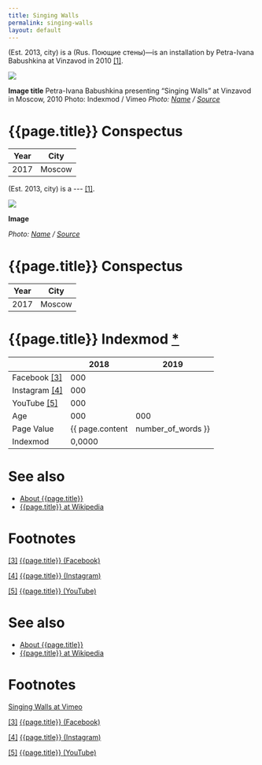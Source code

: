 ```yaml
---
title: Singing Walls
permalink: singing-walls
layout: default
---
```


(Est. 2013, city) is a (Rus. Поющие стены)—is an installation by Petra-Ivana Babushkina at Vinzavod in 2010 <span id="a1">[\[1\]](#f1)</span>.

![](/encyclopedia/images/walls.jpg)

**Image title**
Petra-Ivana Babushkina presenting “Singing Walls” at Vinzavod in Moscow, 2010
Photo: Indexmod / Vimeo
*Photo: [Name](index) / [Source](index)*

# {{page.title}} Conspectus

|Year|City|
|-|-|
|2017|Moscow|

(Est. 2013, city) is a --- <span id="a1">[\[1\]](#f1)</span>.

![](/encyclopedia/images/{{page.permalink}}.jpg)

**Image**

*Photo: [Name](index) / [Source](index)*

# {{page.title}} Conspectus

|Year|City|
|-|-|
|2017|Moscow|

# {{page.title}} Indexmod [*](indexmod)

||2018|2019|
|-|-|-|
|Facebook <span id="a3">[\[3\]](#f3)</span>|000||
|Instagram <span id="a4">[\[4\]](#f4)</span>|000||
|YouTube <span id="a5">[\[5\]](#f5)</span>|000||
|Age|000|000|
|Page Value|{{ page.content | number_of_words }}||
|Indexmod|0,0000||

# See also

+ [About {{page.title}}](index)
+ [{{page.title}} at Wikipedia](index)

# Footnotes

[[3]](#a3) <span id="f3"></span> [{{page.title}} (Facebook)](index)

[[4]](#a4) <span id="f4"></span> [{{page.title}} (Instagram)](index)

[[5]](#a5) <span id="f5"></span> [{{page.title}} (YouTube)](index)



# See also

+ [About {{page.title}}](index)
+ [{{page.title}} at Wikipedia](index)

# Footnotes

[Singing Walls at Vimeo](https://vimeo.com/9460179)

[[3]](#a3) <span id="f3"></span> [{{page.title}} (Facebook)](index)

[[4]](#a4) <span id="f4"></span> [{{page.title}} (Instagram)](index)

[[5]](#a5) <span id="f5"></span> [{{page.title}} (YouTube)](index)

